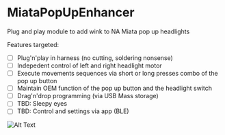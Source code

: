 # MiataPopUpEnhancer
Plug and play module to add wink to NA Miata pop up headlights

Features targeted:
- [ ] Plug'n'play in harness (no cutting, soldering nonsense)
- [ ] Indepedent control of left and right headlight motor
- [ ] Execute movements sequences via short or long presses combo of the pop up button
- [ ] Maintain OEM function of the pop up button and the headlight switch
- [ ] Drag'n'drop programming (via USB Mass storage)
- [ ] TBD: Sleepy eyes
- [ ] TBD: Control and settings via app (BLE)

![Alt Text](https://c.tenor.com/qEsCqyiyLWwAAAAd/ok.gif)
